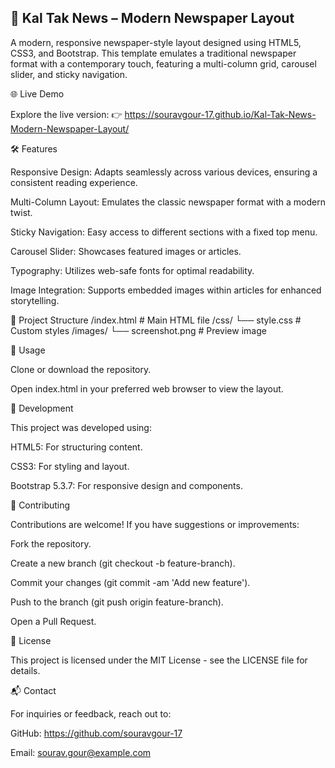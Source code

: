 ## 📰 Kal Tak News – Modern Newspaper Layout

A modern, responsive newspaper-style layout designed using HTML5, CSS3, and Bootstrap. This template emulates a traditional newspaper format with a contemporary touch, featuring a multi-column grid, carousel slider, and sticky navigation.

🌐 Live Demo

Explore the live version:
👉 https://souravgour-17.github.io/Kal-Tak-News-Modern-Newspaper-Layout/

🛠️ Features

Responsive Design: Adapts seamlessly across various devices, ensuring a consistent reading experience.

Multi-Column Layout: Emulates the classic newspaper format with a modern twist.

Sticky Navigation: Easy access to different sections with a fixed top menu.

Carousel Slider: Showcases featured images or articles.

Typography: Utilizes web-safe fonts for optimal readability.

Image Integration: Supports embedded images within articles for enhanced storytelling.

📁 Project Structure
/index.html           # Main HTML file
/css/
  └── style.css       # Custom styles
/images/
  └── screenshot.png  # Preview image

🚀 Usage

Clone or download the repository.

Open index.html in your preferred web browser to view the layout.

🧪 Development

This project was developed using:

HTML5: For structuring content.

CSS3: For styling and layout.

Bootstrap 5.3.7: For responsive design and components.

🤝 Contributing

Contributions are welcome! If you have suggestions or improvements:

Fork the repository.

Create a new branch (git checkout -b feature-branch).

Commit your changes (git commit -am 'Add new feature').

Push to the branch (git push origin feature-branch).

Open a Pull Request.

📄 License

This project is licensed under the MIT License - see the LICENSE
 file for details.

📬 Contact

For inquiries or feedback, reach out to:

GitHub: https://github.com/souravgour-17

Email: sourav.gour@example.com